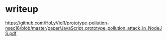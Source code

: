 # writeup

https://github.com/HoLyVieR/prototype-pollution-nsec18/blob/master/paper/JavaScript_prototype_pollution_attack_in_NodeJS.pdf
